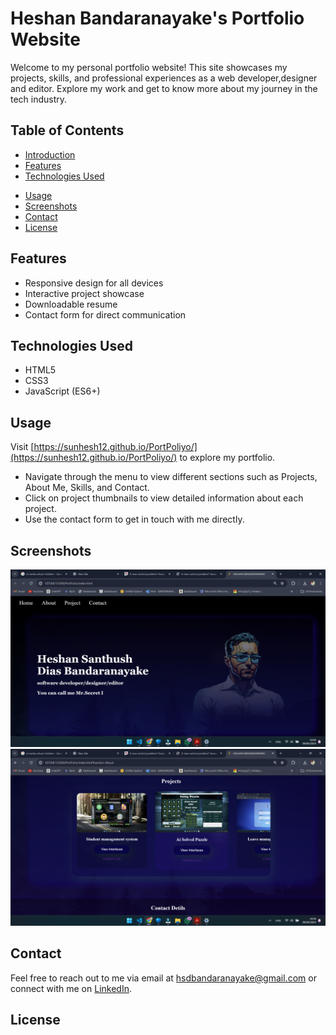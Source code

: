 <!-- https://PortFolio.github.io -->

# Heshan Bandaranayake's Portfolio Website

Welcome to my personal portfolio website! 
This site showcases my projects, skills, and professional experiences as a web developer,designer and  editor. Explore my work and get to know more about my journey in the tech industry.

## Table of Contents
- [Introduction](#introduction)
- [Features](#features)
- [Technologies Used](#technologies-used)
<!-- - [Installation](#installation) -->
- [Usage](#usage)
- [Screenshots](#screenshots)
- [Contact](#contact)
- [License](#license)


## Features
- Responsive design for all devices
- Interactive project showcase
- Downloadable resume
- Contact form for direct communication

## Technologies Used
- HTML5
- CSS3
- JavaScript (ES6+)
<!-- - React.js
- Node.js
- Express.js
- MongoDB -->

<!-- ## Installation
To run this project locally, follow these steps:

1. Clone the repository: -->

<!-- git clone https://github.com/yourusername/portfolio-website.git -->

<!-- 2. Navigate to the project directory: -->
<!-- 3. Install the dependencies: -->
<!-- 4. Start the development server: -->


## Usage
Visit [https://sunhesh12.github.io/PortPoliyo/](https://sunhesh12.github.io/PortPoliyo/) to explore my portfolio. 
- Navigate through the menu to view different sections such as Projects, About Me, Skills, and Contact.
- Click on project thumbnails to view detailed information about each project.
- Use the contact form to get in touch with me directly.

## Screenshots
![Home Page](screenshots/homepage.png)
![Projects Page](screenshots/projects.png)

## Contact
Feel free to reach out to me via email at [hsdbandaranayake@gmail.com](mailto:hsdbandaranayake@gmail.com) or connect with me on [LinkedIn](https://www.linkedin.com/in/santhush-bandaranayake).

## License
<!-- This project is licensed under the MIT License - see the [LICENSE](LICENSE) file for details. -->






 
